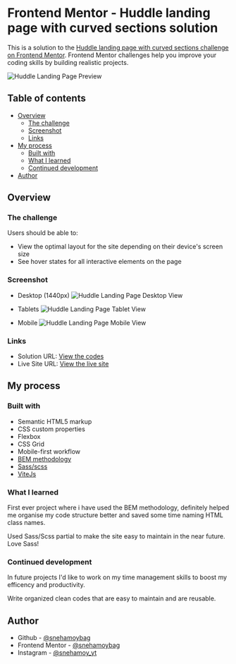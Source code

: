 # Frontend Mentor - Huddle landing page with curved sections solution

This is a solution to the [Huddle landing page with curved sections challenge on Frontend Mentor](https://www.frontendmentor.io/challenges/huddle-landing-page-with-curved-sections-5ca5ecd01e82137ec91a50f2). Frontend Mentor challenges help you improve your coding skills by building realistic projects.

![Huddle Landing Page Preview](/design/desktop-preview.jpg)

## Table of contents

- [Overview](#overview)
  - [The challenge](#the-challenge)
  - [Screenshot](#screenshot)
  - [Links](#links)
- [My process](#my-process)
  - [Built with](#built-with)
  - [What I learned](#what-i-learned)
  - [Continued development](#continued-development)
- [Author](#author)

## Overview

### The challenge

Users should be able to:

- View the optimal layout for the site depending on their device's screen size
- See hover states for all interactive elements on the page

### Screenshot

- Desktop (1440px)
![Huddle Landing Page Desktop View](/screenshots/huddle_landing_page_desktop.png)


- Tablets
![Huddle Landing Page Tablet View](/screenshots/huddle_page_tablet.png)


- Mobile
![Huddle Landing Page Mobile View](/screenshots/huddle_page_mobile.png)


### Links

- Solution URL: [View the codes](https://github.com/snehamoybag/FEM-Huddle-Landing-Page-full)
- Live Site URL: [View the live site](https://snehamoybag.github.io/FEM-Huddle-Landing-Page-full/)

## My process

### Built with

- Semantic HTML5 markup
- CSS custom properties
- Flexbox
- CSS Grid
- Mobile-first workflow
- [BEM methodology](https://en.bem.info/methodology/)
- [Sass/scss](https://sass-lang.com/)
- [ViteJs](https://vitejs.dev/)

### What I learned

First ever project where i have used the BEM methodology, definitely helped me organise my code structure better and saved some time naming HTML class names.  

Used Sass/Scss partial to make the site easy to maintain in the near future. Love Sass!


### Continued development

In future projects I'd like to work on my time management skills to boost my efficency and productivity.

Write organized clean codes that are easy to maintain and are reusable.

## Author

- Github - [@snehamoybag](https://github.com/snehamoybag)
- Frontend Mentor - [@snehamoybag](https://www.frontendmentor.io/profile/yourusername)
- Instagram - [@snehamoy_yt](https://www.instagram.com/snehamoy_yt/)